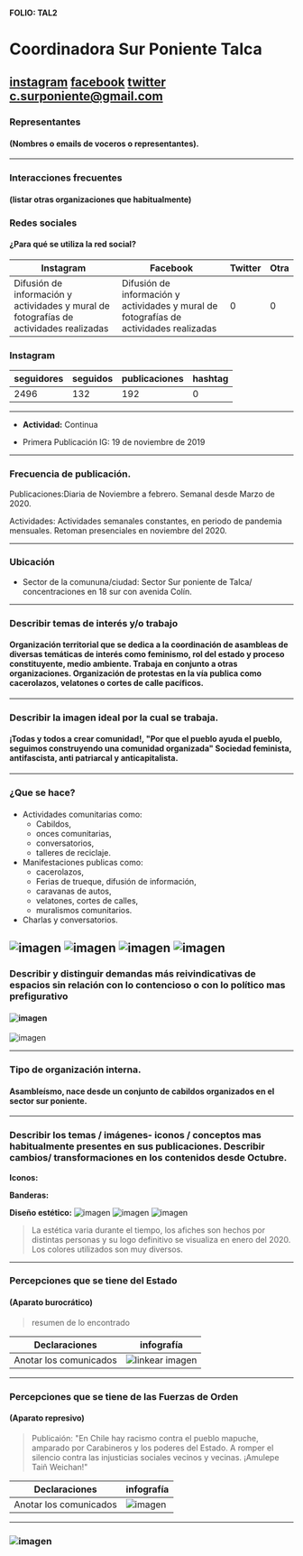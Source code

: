 #### FOLIO: TAL2
# Coordinadora Sur Poniente Talca

[instagram](https://www.instagram.com/coordinadora_surponiente_talca/)
[facebook](https://www.facebook.com/Coordinadora-sur-poniente-Talca-101158091431332/)
[twitter]()
<c.surponiente@gmail.com>
---

### Representantes
#### (Nombres o emails de voceros o representantes).

---
### Interacciones frecuentes
#### (listar otras organizaciones que habitualmente)

### Redes sociales
#### ¿Para qué se utiliza la red social?
| Instagram | Facebook | Twitter | Otra 
|---|---|---|---|
|Difusión de información y actividades y mural de fotografías de actividades realizadas |Difusión de información y actividades y mural de fotografías de actividades realizadas|0| 0|

### **Instagram**
| seguidores | seguidos | publicaciones | hashtag 
|---|---|---|---|
|2496|132|192| 0

---

* **Actividad:**   Continua

* Primera Publicación IG:  19 de noviembre de 2019

---
### Frecuencia de publicación.

Publicaciones:Diaria de Noviembre a febrero. Semanal desde Marzo de 2020.

Actividades: Actividades semanales constantes, en periodo de pandemia mensuales. Retoman presenciales en noviembre del 2020. 

---
### Ubicación
* Sector de la comununa/ciudad: Sector Sur poniente de Talca/ concentraciones en 18 sur con avenida Colín.

---
### Describir temas de interés y/o trabajo
#### Organización territorial que se dedica a la coordinación de asambleas de diversas temáticas de interés como feminismo, rol del estado y proceso constituyente, medio ambiente. Trabaja en conjunto a otras organizaciones. Organización de protestas en la vía publica como cacerolazos, velatones o cortes de calle pacíficos. 
---
### Describir la imagen ideal por la cual se trabaja.
#### ¡Todas y todos a crear comunidad!,        "Por que el pueblo ayuda el pueblo, seguimos construyendo una comunidad organizada"  Sociedad feminista, antifascista, anti patriarcal y anticapitalista.  

---
### ¿Que se hace?
#### 
- Actividades comunitarias como: 
    - Cabildos, 
    - onces comunitarias, 
    - conversatorios, 
    - talleres de reciclaje. 
- Manifestaciones publicas como: 
    - cacerolazos,
    -  Ferias de trueque, difusión de información, 
    - caravanas de autos, 
    - velatones, cortes de calles, 
    -  muralismos comunitarios. 
-  Charlas y conversatorios.  

![imagen](4.jpg)
![imagen](5.jpg)
![imagen](anar.png)
![imagen](nuevo.png)
---
### Describir y distinguir demandas más reivindicativas de espacios sin relación con lo contencioso o con lo político mas prefigurativo
#### ![imagen](mapu.png)
![imagen](pub.png)

---
### Tipo de organización interna.
#### Asambleísmo, nace desde un conjunto de cabildos organizados en el sector sur poniente. 

---
### Describir los temas / imágenes- iconos / conceptos mas habitualmente presentes en sus publicaciones. Describir cambios/ transformaciones en los contenidos desde Octubre.

**Iconos:**

**Banderas:**

**Diseño estético:**
![imagen](1.jpg)
![imagen](2.jpg)
![imagen](3.jpg)

> La estética varia durante el tiempo, los afiches son hechos por distintas personas y su logo definitivo se visualiza en enero del 2020. Los colores utilizados son muy diversos. 

---
### Percepciones que se tiene del Estado
#### (Aparato burocrático)
> resumen de lo encontrado

| Declaraciones | infografía | 
|---|---|
|Anotar los comunicados | ![linkear imagen]() |

---
### Percepciones que se tiene de las Fuerzas de Orden
#### (Aparato represivo)
>Publicaión:  "En Chile hay racismo contra el pueblo mapuche, amparado por Carabineros y los poderes del Estado.
A romper el silencio contra las injusticias sociales vecinos y vecinas.
¡Amulepe Taiñ Weichan!" 

| Declaraciones | infografía | 
|---|---|
|Anotar los comunicados | ![imagen]() |


---
### ![imagen](Comunicado.jpg) 
